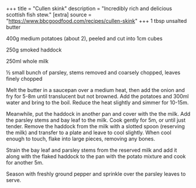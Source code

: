 +++
title = "Cullen skink"
description = "Incredibly rich and delicious scottish fish stew."
[extra]
source = "https://www.bbcgoodfood.com/recipes/cullen-skink"
+++
1 tbsp unsalted butter

400g medium potatoes (about 2), peeled and cut into 1cm cubes

250g smoked haddock

250ml whole milk

½ small bunch of parsley, stems removed and coarsely chopped, leaves finely chopped
<!-- sep -->
Melt the butter in a saucepan over a medium heat, then add the onion and fry for 5-8m until translucent but not browned.
Add the potatoes and 300ml water and bring to the boil.
Reduce the heat slightly and simmer for 10-15m.

Meanwhile, put the haddock in another pan and cover with the the milk.
Add the parsley stems and bay leaf to the milk.
Cook gently for 5m, or until just tender.
Remove the haddock from the milk with a slotted spoon (reserving the milk) and transfer to a plate and leave to cool slightly.
When cool enough to touch, flake into large pieces, removing any bones.

Strain the bay leaf and parsley stems from the reserved milk and add it along with the flaked haddock to the pan with the potato mixture and cook for another 5m.

Season with freshly ground pepper and sprinkle over the parsley leaves to serve.
